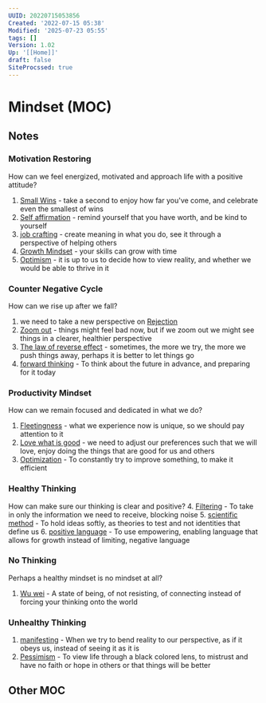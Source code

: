 ```yaml
---
UUID: 20220715053856
Created: '2022-07-15 05:38'
Modified: '2025-07-23 05:55'
tags: []
Version: 1.02
Up: '[[Home]]'
draft: false
SiteProcssed: true
---
```


# Mindset (MOC)

## Notes

### Motivation Restoring
How can we feel energized, motivated and approach life with a positive attitude?
1. [Small Wins](/notes/small-wins.md) - take a second to enjoy how far you've come, and celebrate even the smallest of wins
2. [Self affirmation](/notes/self-affirmation.md) - remind yourself that you have worth, and be kind to yourself
3. [job crafting](/notes/job-crafting.md) - create meaning in what you do, see it through a perspective of helping others
4. [Growth Mindset](/notes/growth-mindset.md) - your skills can grow with time
5. [Optimism](/notes/optimism.md) - it is up to us to decide how to view reality, and whether we would be able to thrive in it

### Counter Negative Cycle
How can we rise up after we fall?
1. we need to take a new perspective on [Rejection](/notes/rejection.md)
2. [Zoom out](/notes/zoom-out.md) - things might feel bad now, but if we zoom out we might see things in a clearer, healthier perspective
3. [The law of reverse effect](/notes/the-law-of-reverse-effect.md) - sometimes, the more we try, the more we push things away, perhaps it is better to let things go
4. [forward thinking](/notes/forward-thinking.md) - To think about the future in advance, and preparing for it today

### Productivity Mindset
How can we remain focused and dedicated in what we do?
1. [Fleetingness](/notes/fleetingness.md) - what we experience now is unique, so we should pay attention to it
2. [Love what is good](/notes/love-what-is-good.md) - we need to adjust our preferences such that we will love, enjoy doing the things that are good for us and others
3. [Optimization](/notes/optimization.md) - To constantly try to improve something, to make it efficient

### Healthy Thinking
How can make sure our thinking is clear and positive?
4. [Filtering](/notes/filtering.md) - To take in only the information we need to receive, blocking noise
5. [scientific method](/notes/scientific-method.md) - To hold ideas softly, as theories to test and not identities that define us
6. [positive language](/notes/positive-language.md) - To use empowering, enabling language that allows for growth instead of limiting, negative language

### No Thinking
Perhaps a healthy mindset is no mindset at all?
1. [Wu wei](/notes/wu-wei.md) - A state of being, of not resisting, of connecting instead of forcing your thinking onto the world

### Unhealthy Thinking
1. [manifesting](/notes/manifesting.md) - When we try to bend reality to our perspective, as if it obeys us, instead of seeing it as it is
2. [Pessimism](/notes/pessimism.md) - To view life through a black colored lens, to mistrust and have no faith or hope in others or that things will be better

## Other MOC
